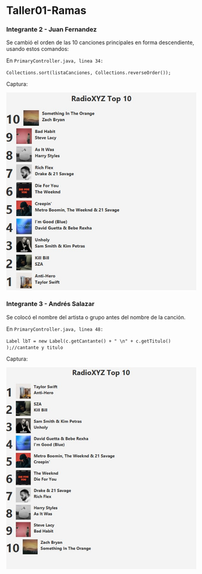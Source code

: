 # Taller01-Ramas

### Integrante 2 - Juan Fernandez
Se cambió el orden de las 10 canciones principales en forma descendiente, usando estos comandos:

En `PrimaryController.java, linea 34:`

`Collections.sort(listaCanciones, Collections.reverseOrder());`

Captura:

![Pantalla con modificaciones hechas](blob/Estudiante2.jpg)


### Integrante 3 - Andrés Salazar
Se colocó el nombre del artista o grupo antes del nombre de la canción.

En `PrimaryController.java, linea 48:`

`Label lbT = new Label(c.getCantante() + " \n" + c.getTitulo() );//cantante y titulo`

Captura:

![Captura estudiante 3](blob/Estudiante3.jpg)
